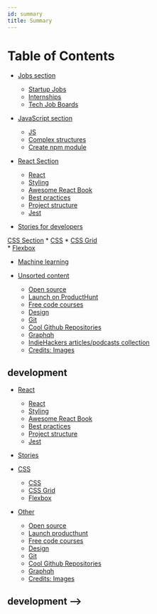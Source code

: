 ```yaml
---
id: summary
title: Summary
---
```


Table of Contents
=================


  * [Jobs section](jobs/index.md)
    * [Startup Jobs](jobs/jobs.md)
    * [Internships](jobs/internships.md)
    * [Tech Job Boards](jobs/job-boards.md)

  * [JavaScript section](js/index.md)
    * [JS](js/js.md)
    * [Complex structures](js/complex-structures.md)
    * [Create npm module](create-npm-module/create-npm-module.md)




<!-- * React
- React Children
- React best practices
- React project structure
- Styled components -->

  * [React Section](react/index.md)
    * [React](react/react.md)
    * [Styling](react/styling.md)
    * [Awesome React Book](react/awesome-react-book.md)
    * [Best practices](best-practices/react-best-practices.md)
    * [Project structure](project-structure/project-structure.md)
    * [Jest](jest/jest.md)

* [Stories for developers](stories/stories.md)

[CSS Section](css/index.md)
    * [CSS](css/css.md)
    * [CSS Grid](css-grid/css-grid.md)    
    * [Flexbox](flexbox/flexbox.md)

* [Machine learning](machine-learning/machine-learning.md)

* [Unsorted content](unsorted-section/index.md)
    * [Open source](open-source/open-source.md)
    * [Launch on ProductHunt](product-hunt/launch-producthunt.md)
    * [Free code courses](courses.md)    
    * [Design](design/design.md)
    * [Git](git/git.md)
    * [Cool Github Repositories](github/cool-github-repositories.md)
    * [Graphqh](graphql/graphqh.md)    
    * [IndieHackers articles/podcasts collection](indie-hackers/indie-hackers.md)    
    * [Credits: Images](images.md)


 <!--

future sections:

* Stories to read
* Publishing your module at npm
* Design
* Jobs/Internships

* React
- React Children
- React best practices
- React project structure
- Styled components

* JS
* Cool Github repositories
* Open Source
Machine Learning
CSS
CSS Grid
Flexbox
Git
GraphQL


 * [react](#react)
 * [React Book](#book)
 * [React Styling](#styling)
 * [JS](#js)
 * [CORB / CORS setup nodejs + react](#xxx)
 * [cool github repositories](#cool-github-repositories)
 * [Open Source](#oss)
 * [ML](#ml)
 * [CSS](#css)
 * [CSS Grid](#css-grid)
 * [Stories](#stories)

 -->

## development



<!-- * [Jobs]()
    * [Startup Jobs](jobs/jobs.md)
    * [Internships](jobs/internships.md)

* [JS]()
    * [JS](js/js.md)
    * [Complex structures](js/complex-structures.md)
    * [Create npm module](create-npm-module/create-npm-module.md)
* [Machine learning](machine-learning/machine-learning.md)


<!-- * React
- React Children
- React best practices
- React project structure
- Styled components -->

* [React]()
    * [React](react/react.md)
    * [Styling](react/styling.md)
    * [Awesome React Book](react/awesome-react-book.md)
    * [Best practices](best-practices/react-best-practices.md)
    * [Project structure](project-structure/project-structure.md)
    * [Jest](jest/jest.md)

* [Stories](stories/stories.md)

* [CSS]()
    * [CSS](css/css.md)
    * [CSS Grid](css-grid/css-grid.md)    
    * [Flexbox](flexbox/flexbox.md)

* [Other]()
    * [Open source](open-source/open-source.md)
    * [Launch producthunt](product-hunt/launch-producthunt.md)
    * [Free code courses](courses.md)    
    * [Design](design/design.md)
    * [Git](git/git.md)
    * [Cool Github Repositories](github/cool-github-repositories.md)
    * [Graphqh](graphql/graphqh.md)    
    * [Credits: Images](images.md)


 <!--

future sections:

* Stories to read
* Publishing your module at npm
* Design
* Jobs/Internships

* React
- React Children
- React best practices
- React project structure
- Styled components

* JS
* Cool Github repositories
* Open Source
Machine Learning
CSS
CSS Grid
Flexbox
Git
GraphQL


 * [react](#react)
 * [React Book](#book)
 * [React Styling](#styling)
 * [JS](#js)
 * [CORB / CORS setup nodejs + react](#xxx)
 * [cool github repositories](#cool-github-repositories)
 * [Open Source](#oss)
 * [ML](#ml)
 * [CSS](#css)
 * [CSS Grid](#css-grid)
 * [Stories](#stories)

 -->

## development -->

